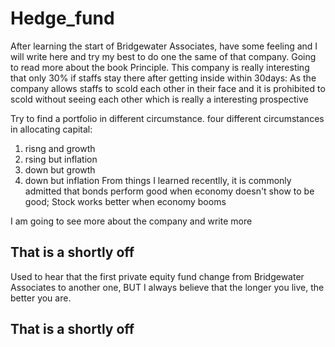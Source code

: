 # Hedge_fund
After learning the start of Bridgewater Associates, have some feeling and I will write here and try my best to do one the same of that company.
Going to read more about the book Principle. 
This company is really interesting that only 30% if staffs stay there after getting inside within 30days:
As the company allows staffs to scold each other in their face and it is prohibited to scold without seeing each other which is really a interesting prospective



Try to find a portfolio in different circumstance. 
four different circumstances in allocating capital:
1. risng and growth
2. rsing but inflation
3. down but growth 
4. down but inflation
From things I learned recentlly, it is commonly admitted that bonds perform good when economy doesn't show to be good; Stock works better when economy booms

I am going to see more about the company and write more

That is a shortly off 
---------------------------------

Used to hear that the first private equity fund change from Bridgewater Associates to another one, BUT I always believe that the longer you live, the better you are. 

That is a shortly off 
-----------------------------------
